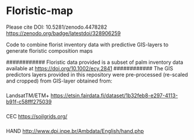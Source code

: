 # Floristic-map
Please cite
DOI: 10.5281/zenodo.4478282
https://zenodo.org/badge/latestdoi/328906259

Code to combine florist inventory data with predictive GIS-layers to generate floristic composition maps


############
Floristic data provided is a subset of palm inventory data available at
https://doi.org/10.1002/ecy.2841
############
The GIS predictors layers provided in this repository were pre-processed (re-scaled and cropped) from GIS-layer obtained from:
###
LandsatTM/ETM+
https://etsin.fairdata.fi/dataset/1b32feb8-e297-4113-b91f-c58fff275039
###
CEC
https://soilgrids.org/
###
HAND
http://www.dpi.inpe.br/Ambdata/English/hand.php
